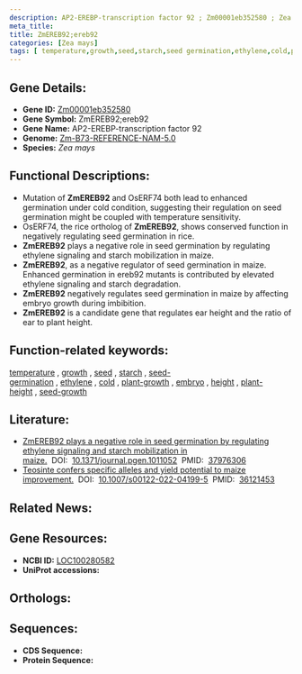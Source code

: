 ```yaml
---
description: AP2-EREBP-transcription factor 92 ; Zm00001eb352580 ; Zea mays
meta_title:
title: ZmEREB92;ereb92
categories: [Zea mays]
tags: [ temperature,growth,seed,starch,seed germination,ethylene,cold,plant growth,embryo,height,plant height,seed growth ]
---
```


## Gene Details:
- **Gene ID:**	[Zm00001eb352580](https://www.maizegdb.org/gene_center/gene/Zm00001eb352580)
- **Gene Symbol:** ZmEREB92;ereb92
- **Gene Name:** AP2-EREBP-transcription factor 92
- **Genome:** [Zm-B73-REFERENCE-NAM-5.0](https://www.maizegdb.org/genome/assembly/Zm-B73-REFERENCE-NAM-5.0)
- **Species:** *Zea mays*

## Functional Descriptions:
   - Mutation of **ZmEREB92** and OsERF74 both lead to enhanced germination under cold condition, suggesting their regulation on seed germination might be coupled with temperature sensitivity.
   - OsERF74, the rice ortholog of **ZmEREB92**, shows conserved function in negatively regulating seed germination in rice.
   - **ZmEREB92** plays a negative role in seed germination by regulating ethylene signaling and starch mobilization in maize.
   - **ZmEREB92**, as a negative regulator of seed germination in maize. Enhanced germination in ereb92 mutants is contributed by elevated ethylene signaling and starch degradation.
   - **ZmEREB92** negatively regulates seed germination in maize by affecting embryo growth during imbibition.
   - **ZmEREB92** is a candidate gene that regulates ear height and the ratio of ear to plant height.

## Function-related keywords:
[temperature](/tags/temperature/)&nbsp;,&nbsp;[growth](/tags/growth/)&nbsp;,&nbsp;[seed](/tags/seed/)&nbsp;,&nbsp;[starch](/tags/starch/)&nbsp;,&nbsp;[seed-germination](/tags/seed-germination/)&nbsp;,&nbsp;[ethylene](/tags/ethylene/)&nbsp;,&nbsp;[cold](/tags/cold/)&nbsp;,&nbsp;[plant-growth](/tags/plant-growth/)&nbsp;,&nbsp;[embryo](/tags/embryo/)&nbsp;,&nbsp;[height](/tags/height/)&nbsp;,&nbsp;[plant-height](/tags/plant-height/)&nbsp;,&nbsp;[seed-growth](/tags/seed-growth/)

## Literature:
   - [ZmEREB92 plays a negative role in seed germination by regulating ethylene signaling and starch mobilization in maize.]( https://journals.plos.org/plosgenetics/article?id=10.1371/journal.pgen.1011052)&nbsp;&nbsp;DOI:&nbsp;&nbsp;[10.1371/journal.pgen.1011052](https://journals.plos.org/plosgenetics/article?id=10.1371/journal.pgen.1011052)&nbsp;&nbsp;PMID:&nbsp;&nbsp;[37976306](https://pubmed.ncbi.nlm.nih.gov/37976306/)
   - [Teosinte confers specific alleles and yield potential to maize improvement.]( https://link.springer.com/article/10.1007/s00122-022-04199-5)&nbsp;&nbsp;DOI:&nbsp;&nbsp;[10.1007/s00122-022-04199-5](https://link.springer.com/article/10.1007/s00122-022-04199-5)&nbsp;&nbsp;PMID:&nbsp;&nbsp;[36121453](https://pubmed.ncbi.nlm.nih.gov/36121453/)

## Related News:

## Gene Resources:
- **NCBI ID:** [LOC100280582](https://www.ncbi.nlm.nih.gov/gene/?term=LOC100280582)
- **UniProt accessions:** [](https://www.uniprot.org/uniprotkb//entry)

## Orthologs:

## Sequences:
- **CDS Sequence:**
- **Protein Sequence:**

